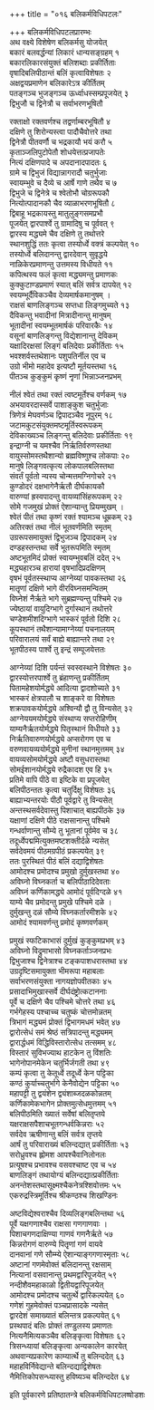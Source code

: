 +++
title = "०१६ बलिकर्मविधिपटलः"

+++
बलिकर्मविधिपटलप्रारम्भः  
अथ वक्ष्ये विशेषेण बलिकर्मसु योजयेत्  
बकारं बलवर्द्धन्यां लिकारं धान्यसङ्ग्रहम् १  
बकारलिकारसंयुक्तं बलिशब्दाः प्रकीर्तिताः  
वृषादिबलिपीठान्तं बलिं कृत्वाविशेषतः २  
अक्षद्वयप्रमाणेन बलिकारेऽत्र कीर्तितम्  
पतङ्गञ्च भुजङ्गञ्च ऊर्ध्वाधस्सम्प्रपूजयेत् ३  
द्विभुजौ च द्विनेत्रौ च सर्वाभरणभूषितौ

रक्ताक्षो रक्तवर्णश्च तद्वर्णाम्बरभूषितौ ४  
दक्षिणे तु शिरोन्यस्त्वा पादौचैवोत्तरे तथा  
द्विनेत्रौ पीतवर्णौ च भद्रकायौ भयं करौ ५  
कृताञ्जलिपुटोपेतौ शोधयेत्तत्प्रजापतेः  
नित्यं दक्षिणपादे च अपदानादपादतः ६  
ग्रामे च द्विभुजं विद्यान्नागरादौ चतुर्भुजाः  
स्वायम्भुवे च दैव्ये च आर्षे गाणे तथैव च ७  
द्विभुजे च द्विनेत्रे च श्वेतोभौ चोग्ररूपकौ  
नित्योत्पादानकौ चैव व्याळाभरणभूषितौ ८  
द्विबाहू भद्रकायस्तु मातुलुङ्गसमप्रभौ  
पूजयेत् द्वारपार्श्वे तु ग्रामादिषु च पूर्ववत् ९  
द्वारस्य मद्ध्यमे चैव दक्षिणे तु तथोत्तरे  
स्थानशुद्धिं ततः कृत्वा तस्योर्ध्वे वक्त्रं कल्पयेत् १०  
तस्योर्ध्वे बलिदानन्तु द्वारदेवान् सुवृद्धये  
नाळिकेरप्रमाणन्तु उत्तमस्य विधीयते ११  
कपित्थस्य फलं कृत्वा मद्ध्यमन्तु प्रमाणकः  
कुक्कुटाण्डप्रमाणं स्यात् बलिं सर्वत्र दापयेत् १२  
स्वयम्भूर्दैविकञ्चैव देव्यमार्षकमानुषम् ।  
राक्षसं बाणलिङ्गञ्च सप्तधा लिङ्गमुच्यते १३  
दैविकन्तु भवादीनां मित्रादीनान्तु मानुषम्  
भूतादीनां स्वयम्भूतमार्षकं परिवारकैः १४  
वसूनां बाणलिङ्गन्तु विद्येशानान्तु देविकम्  
यक्षादिरक्षसां लिङ्गं बलिदेवाः प्रकीर्तिताः १५  
भवश्शर्वस्तथेशानः पशुपतिर्नील एव च  
उग्रो भीमो महादेव इत्यष्टौ मूर्तयस्तथा १६  
पीतञ्च कुङ्कुमं कृृष्णं नृृणां भिन्नाञ्जनप्रभम्

नीलं श्वेतं तथा रक्तं त्वष्टमूर्तेश्च वर्णकम् १७  
अभयावरदास्सर्वे पाशाङ्कुश चतुर्भुजाः  
त्रिणेत्रं मेघवर्णञ्च द्विपादञ्चैव नूपुरम् १८  
जटामकुटसंयुक्तमष्टमूर्तिस्वरूपकम्  
देविकाख्यञ्च लिङ्गन्तु बलिदेवाः प्रकीर्तिताः १९  
इन्द्राग्नी च यमश्चैव निर्ऋतिर्वरुणस्तथा  
वायुस्सोमस्तथैशान्यो ब्रह्मविष्णुश्च लोकपाः २०  
मानुषे लिङ्गवत्कृत्य लोकपालबलिस्तथा  
संवर्तं पूर्वतो न्यस्य चोन्मत्तमग्निगोचरे २१  
कुण्डोदरं दक्षभागेनैर्ऋतौ दीर्घकायकौ  
वारुण्यां ह्रस्वपादन्तु वायव्यांसिंहरूपकम् २२  
सोमे गजमुखं प्रोक्तं ऐशान्यान्तु प्रियम्मुखम् ।  
श्वेतं पीतं तथा कृष्णं रक्तं श्यामञ्च धूम्रकम् २३  
अतिरक्तं तथा नीलं भूतवर्णमिति स्मृतम्  
उग्ररूपसमायुक्तं द्विभुजञ्च द्विपादकम् २४  
दण्डहस्तन्तथा सर्वे भूतरूपमिति स्मृतम्  
अष्टभूतमिदं प्रोक्तं स्वायम्भुवबलिं ददेत् २५  
मद्ध्यहारञ्च हारायां वृषभादिप्रदक्षिणम्  
वृषभं पूर्वतस्स्थाप्य आग्नेय्यां पावकस्तथा २६  
मातृृणां दक्षिणे भागे वीरविघ्नसमन्वितम्  
विघ्नेशं नैर्ऋते भागे सुब्रह्मण्यन्तु पश्चिमे २७  
ज्येष्ठायां वायुदिग्भागे दुर्गास्थानं तथोत्तरे  
चण्डेशमीशदिग्भागे भास्करं पूर्वतो दिशि २८  
कूपस्थानं तथैशान्यामाग्नेय्यां पचनालयम्  
परिवारालयं सर्वं बाह्ये बाह्यान्तरे तथा २९  
भूतपीठस्य पार्श्वे तु इन्द्रं सम्पूजयेत्ततः

आग्नेय्यां दिशि पर्यन्तं स्वस्वस्थाने विशेषतः ३०  
द्वारस्योत्तरपार्श्वे तु ब्रंहाणन्तु प्रकीर्तितम्  
पितामहेशयोर्मद्ध्ये आदित्या द्वादशोच्यते ३१  
भास्करं क्षेत्रपालौ च शाङ्करे वा विशेषतः  
शक्रपावकयोर्मद्ध्ये अश्विन्यौ द्वौ तु विन्यसेत् ३२  
आग्नेययमयोर्मद्ध्ये संस्थाप्य सप्तरोहिणीम्  
याम्यनैर्ऋतयोर्मद्ध्ये पितृस्थानं विधीयते ३३  
निर्ऋतिवारुणयोर्मद्ध्ये अप्सरोगण एव च  
वरुणवायव्ययोर्मद्ध्ये मुनीनां स्थानमुत्तमम् ३४  
वायव्यसोमयोर्मद्ध्ये अष्टौ वसुधरास्तथा  
सोमईशानयोर्मद्ध्ये रुद्रैकादश एव हि ३५  
प्रतिमे वापि पीठे वा इष्टिके वा प्रपूजयेत्  
बलिपीठन्ततः कृत्वा चतुर्दिक्षु विशेषतः ३६  
बाह्याभ्यन्तरयोः पीठौ पूर्वद्वारे तु विन्यसेत्  
अन्तस्थसर्वदेवास्तु पिशाचात् बाह्यपीठके ३७  
यक्षाणां दक्षिणे पीठे राक्षसानान्तु पश्चिमे  
गन्धर्वाणान्तु सौम्ये तु भूतानां पूर्वमेव च ३८  
तदूर्ध्वेपद्ममित्युक्तमष्टशक्तीर्दळे न्यसेत्  
सर्वदेवमयं पीठमग्रपीठं प्रकल्पयेत् ३९  
ततः पुरस्थितं पीठं बलिं दद्याद्विशेषतः  
आमोदश्च प्रमोदश्च प्रमुखो दुर्मुखस्तथा ४०  
अविघ्नो विघ्नकर्ता च बलिपीठादिदेवताः  
अविघ्नं कर्णिकामद्ध्ये आमोदं पूर्वदिग्दळे ४१  
याम्ये चैव प्रमोदन्तु प्रमुखे पश्चिमे दळे ।  
दुर्मुखन्तु दळं सौम्ये विघ्नकर्तारमीशके ४२  
आमोदं श्यामवर्णन्तु प्रमोदं कृष्णवर्णकम्

प्रमुखं स्फटिकाभासं दुर्मुखं कुङ्कुमप्रभम् ४३  
अविघ्नो विद्रुमाभासो विघ्नकर्ताञ्जनप्रभः  
द्विभुजाश्च द्विनेत्राश्च टङ्कपाशधरास्तथा ४४  
उग्रदृष्टिसमायुक्ता भीमरूपा महाबलाः  
सर्वाभरणसंयुक्ता नागयज्ञोपवीतकाः ४५  
प्रसादाभिमुखास्सर्वे दीर्घदंष्ट्रोत्कटाननाः  
पूर्वे च दक्षिणे चैव पश्चिमे चोत्तरे तथा ४६  
गर्भगेहस्य पश्चाच्च चतुष्कं चोत्तमोन्नतम्  
त्रिभागं मद्ध्यमं प्रोक्तं द्विभागमधमं भवेत् ४७  
द्वारोत्सेधं समं श्रेष्ठं सत्रिपादन्तु मद्ध्यमम्  
द्वारार्द्धधमं विद्धिविस्तारोत्सेध तत्समम् ४८  
विस्तारं सुविभज्याथ हाटकेन तु विंशतिः  
भागेनोपानमेकेन चतुर्भिर्जगती तथा ४९  
कम्पं कृत्वा तु केतूर्ध्वे तदूर्ध्वे केन पट्टिका  
कण्ठं कुर्याच्चतुर्भागे केनैवोद्येन पट्टिका ५०  
महापट्टी तु द्वयंशेन द्व्यंशाब्जदळकोन्नतम्  
कर्णिकामेकभागेन प्रोक्तमुत्सेधमुत्तमम् ५१  
बलिपीठमिति ख्यातं सर्वेषां बलितृप्तये  
यक्षराक्षसपैशाचभूतगन्धर्वकिन्नराः ५२  
सर्वदेव ऋषीणान्तु बलिं सर्वत्र तृप्तये  
आर्षं तु परिवाराख्यं बलिन्दद्यात् प्रकीर्तिताः ५३  
सरोध्रुवश्च ह्लोमश आपश्चैवानिलोनलः  
प्रत्यूषश्च प्रभावश्च वसवश्चाष्ट एव च ५४  
बाणलिङ्गं तथायोग्यं बलिन्दद्यात्प्रकीर्तिताः  
अनन्तेशस्तथासूक्ष्मश्चैकनेत्रश्शिवोत्तमः ५५  
एकरुद्रस्त्रिमूर्तिश्च श्रीकण्ठश्च शिखण्डिनः

अष्टविद्येश्वराश्चैव दिव्यलिङ्गबलिन्तथा ५६  
पूर्वे यक्षगणाश्चैव राक्षसा गणगाणवाः ।  
पिशाचगणदाक्षिण्या गाणवं गणनैर्ऋते ५७  
किन्नरोगणं वारुण्ये पितृृणां गणं वायवे  
दानवानां गणे सौम्म्ये ऐशान्याङ्गगणास्मृताः ५८  
अष्टानां गणमेवोक्तं बलिदानन्तु रक्षसाम्  
नित्यानां वसवानान्तु प्रथमद्वारिपूजयेत् ५९  
नन्दीशैवमहाकाळो द्वितीयद्वारिपूजयेत्  
आमोदश्च प्रमोदश्च चतुर्त्थे द्वारिकल्पयेत् ६०  
गणेशं गुहमेवोक्तं पञ्चप्रासादके न्यसेत्  
द्वारदेशं समाख्यातं बलिन्तत्र प्रकल्पयेत् ६१  
प्रस्थपादं बलिः प्रोक्तं तण्डुलस्य प्रमाणतः  
नित्यनैमित्यकञ्चैव बलिङ्कृत्वा विशेषतः ६२  
त्रिसन्ध्यायां बलिङ्कृत्वा अन्यकालेन कारयेत्  
अथवान्यप्रकारेण काम्यार्त्थे तु बलिन्ददेत् ६३  
महाहविर्निवेद्यान्ते बलिन्दद्याद्विशेषतः  
नैमित्तिकोपसन्ध्यास्तु हविष्यञ्च बलिन्ददेत ६४

इति पूर्वकारणे प्रतिष्ठातन्त्रे बलिकर्मविधिपटलष्षोडशः

  
